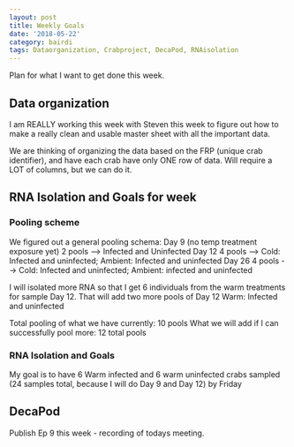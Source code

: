 ```yaml
---
layout: post
title: Weekly Goals
date: '2018-05-22'
category: bairdi
tags: Dataorganization, Crabproject, DecaPod, RNAisolation
---
```

Plan for what I want to get done this week. 

## Data organization

I am REALLY working this week with Steven this week to figure out how to make a really clean and usable master sheet with all the important data. 

We are thinking of organizing the data based on the FRP (unique crab identifier), and have each crab have only ONE row of data. Will require a LOT of columns, but we can do it.

## RNA Isolation and Goals for week

### Pooling scheme

We figured out a general pooling schema:
Day 9 (no temp treatment exposure yet) 2 pools --> Infected and Uninfected
Day 12 4 pools --> Cold: Infected and uninfected; Ambient: Infected and uninfected
Day 26 4 pools --> Cold: Infected and uninfected; Ambient: infected and uninfected

I will isolated more RNA so that I get 6 individuals from the warm treatments for sample Day 12. That will add two more pools of Day 12 Warm: Infected and uninfected 

Total pooling of what we have currently: 10 pools
What we will add if I can successfully pool more: 12 total pools

### RNA Isolation and Goals

My goal is to have 6 Warm infected and 6 warm uninfected crabs sampled (24 samples total, because I will do Day 9 and Day 12) by Friday

## DecaPod

Publish Ep 9 this week - recording of todays meeting. 
